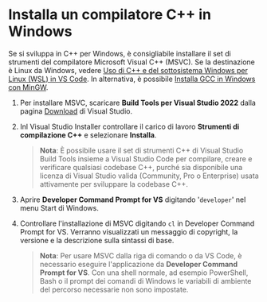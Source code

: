 <h1 data-loc-id="walkthrough.windows.install.compiler">Installa un compilatore C++ in Windows</h1>
<p data-loc-id="walkthrough.windows.text1">Se si sviluppa in C++ per Windows, è consigliabile installare il set di strumenti del compilatore Microsoft Visual C++ (MSVC). Se la destinazione è Linux da Windows, vedere <a href="https://code.visualstudio.com/docs/cpp/config-wsl" data-loc-id="walkthrough.windows.link.title1">Uso di C++ e del sottosistema Windows per Linux (WSL) in VS Code</a>. In alternativa, è possibile <a href="https://code.visualstudio.com/docs/cpp/config-mingw" data-loc-id="walkthrough.windows.link.title2">Installa GCC in Windows con MinGW</a>.</p>
<ol>
<li><p data-loc-id="walkthrough.windows.text2">Per installare MSVC, scaricare <strong data-loc-id="walkthrough.windows.build.tools1">Build Tools per Visual Studio 2022</strong> dalla pagina <a href="https://visualstudio.microsoft.com/downloads/#build-tools-for-visual-studio-2022" data-loc-id="walkthrough.windows.link.downloads">Download</a> di Visual Studio. </p>
</li>
<li><p data-loc-id="walkthrough.windows.text3">Inl Visual Studio Installer controllare il carico di lavoro <strong data-loc-id="walkthrough.windows.build.tools2">Strumenti di compilazione C++</strong> e selezionare <strong data-loc-id="walkthrough.windows.link.install">Installa</strong>.</p>
<blockquote>
<p><strong data-loc-id="walkthrough.windows.note1">Nota</strong>: <span data-loc-id="walkthrough.windows.note1.text">È possibile usare il set di strumenti C++ di Visual Studio Build Tools insieme a Visual Studio Code per compilare, creare e verificare qualsiasi codebase C++, purché sia disponibile una licenza di Visual Studio valida (Community, Pro o Enterprise) usata attivamente per sviluppare la codebase C++.</span></p>
</blockquote>
</li>
<li><p data-loc-id="walkthrough.windows.open.command.prompt">Aprire <strong>Developer Command Prompt for VS</strong> digitando '<code>developer</code>' nel menu Start di Windows.</p>
</li>
<li><p data-loc-id="walkthrough.windows.check.install">Controllare l'installazione di MSVC digitando <code>cl</code> in <span>Developer Command Prompt for VS</span>. Verranno visualizzati un messaggio di copyright, la versione e la descrizione sulla sintassi di base.</p>
<blockquote>
<p><strong data-loc-id="walkthrough.windows.note2">Nota</strong>: <span data-loc-id="walkthrough.windows.note2.text">Per usare MSVC dalla riga di comando o da VS Code, è necessario eseguire l'applicazione da <strong>Developer Command Prompt for VS</strong>. Con una shell normale, ad esempio <span>PowerShell</span>, <span>Bash</span> o il prompt dei comandi di Windows le variabili di ambiente del percorso necessarie non sono impostate.</span></p>
</blockquote>
</li>
</ol>